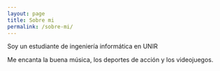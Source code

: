 ```yaml
---
layout: page
title: Sobre mi
permalink: /sobre-mi/
---
```

Soy un estudiante de ingeniería informática en UNIR

Me encanta la buena música, los deportes de acción y los videojuegos.
